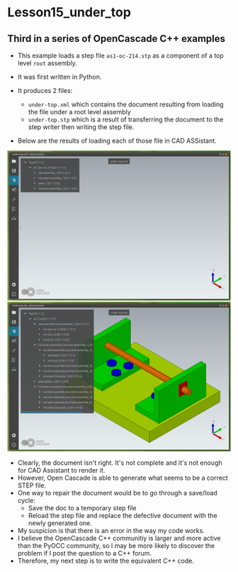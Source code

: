 # Lesson15_under_top

## Third in a series of OpenCascade C++ examples

* This example loads a step file `as1-oc-214.stp` as a component of a top level `root` assembly.

* It was first written in Python.
* It produces 2 files:
    * `under-top.xml` which contains the document resulting from loading the file under a root level assembly
    * `under-top.stp` which is a result of transferring the document to the step writer then writing the step file.

* Below are the results of loading each of those file in CAD ASSistant.

![doc file in CAD Assistant](imgs/doc-under-top-ca.png)
![stp file in CAD Assistant](imgs/stp-under-top-ca.png)

* Clearly, the document isn't right. It's not complete and it's not enough for CAD Assistant to render it.
* However, Open Cascade is able to generate what seems to be a correct STEP file.
* One way to repair the document would be to go through a save/load cycle:
    * Save the doc to a temporary step file
    * Reload the step file and replace the defective document with the newly generated one.
* My suspicion is that there is an error in the way my code works.
* I believe the OpenCascade C++ communitiy is larger and more active than the PyOCC community, so I may be more likely to discover the problem if I post the question to a C++ forum.
* Therefore, my next step is to write the equivalent C++ code.

